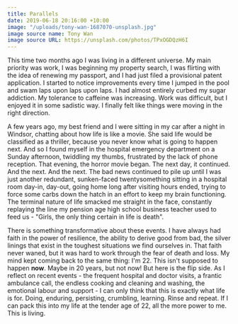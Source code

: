 ```yaml
---
title: Parallels
date: 2019-06-18 20:16:00 +10:00
image: "/uploads/tony-wan-1687070-unsplash.jpg"
image source name: Tony Wan
image source URL: https://unsplash.com/photos/TPxOGDQzH6I
---
```


This time two months ago I was living in a different universe. My main priority was work, I was beginning my property search, I was flirting with the idea of renewing my passport, and I had just filed a provisional patent application. I started to notice improvements every time I jumped in the pool and swam laps upon laps upon laps. I had almost entirely curbed my sugar addiction. My tolerance to caffeine was increasing. Work was difficult, but I enjoyed it in some sadistic way. I finally felt like things were moving in the right direction.

A few years ago, my best friend and I were sitting in my car after a night in Windsor, chatting about how life is like a movie. She said life would be classified as a thriller, because you never know what is going to happen next. And so I found myself in the hospital emergency department on a Sunday afternoon, twiddling my thumbs, frustrated by the lack of phone reception. That evening, the horror movie began. The next day, it continued. And the next. And the next. The bad news continued to pile up until I was just another redundant, sunken-faced twentysomething sitting in a hospital room day-in, day-out, going home long after visiting hours ended, trying to force some carbs down the hatch in an effort to keep my brain functioning. The terminal nature of life smacked me straight in the face, constantly replaying the line my pension age high school business teacher used to feed us - "Girls, the only thing certain in life is death".

There is something transformative about these events. I have always had faith in the power of resilience, the ability to derive good from bad, the silver linings that exist in the toughest situations we find ourselves in. That faith never waned, but it was hard to work through the fear of death and loss. My mind kept coming back to the same thing: I'm 22. This isn't supposed to happen **now**. Maybe in 20 years, but not now! But here is the flip side. As I reflect on recent events - the frequent hospital and doctor visits, a frantic ambulance call, the endless cooking and cleaning and washing, the emotional labour and support - I can only think that this is exactly what life is for. Doing, enduring, persisting, crumbling, learning. Rinse and repeat. If I can pack this into my life at the tender age of 22, all the more power to me. This is living. 